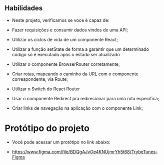 ## Habilidades

- Neste projeto, verificamos se voce é capaz de:

- Fazer requisições e consumir dados vindos de uma API;

- Utilizar os ciclos de vida de um componente React;

- Utilizar a função setState de forma a garantir que um determinado código só é executado após o estado ser atualizado

- Utilizar o componente BrowserRouter corretamente;

- Criar rotas, mapeando o caminho da URL com o componente correspondente, via Route;

- Utilizar o Switch do React Router

- Usar o componente Redirect pra redirecionar para uma rota específica;

- Criar links de navegação na aplicação com o componente Link;

# Protótipo do projeto

- Você pode acessar um protótipo no link abaixo:

- https://www.figma.com/file/BDQgAJvOe4KNUjmrYh5t68/TrybeTunes-Figma